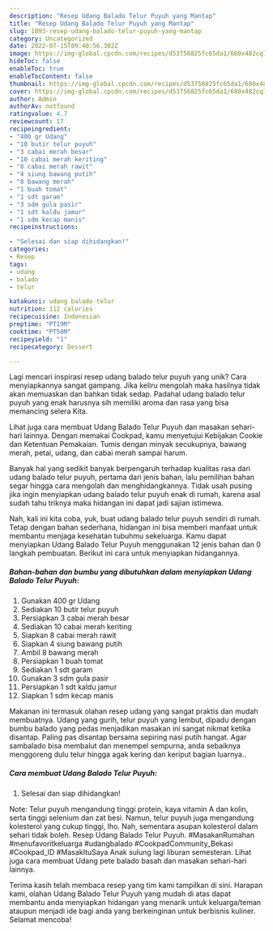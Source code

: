 ```yaml
---
description: "Resep Udang Balado Telur Puyuh yang Mantap"
title: "Resep Udang Balado Telur Puyuh yang Mantap"
slug: 1093-resep-udang-balado-telur-puyuh-yang-mantap
category: Uncategorized
date: 2022-07-15T09:40:56.302Z
image: https://img-global.cpcdn.com/recipes/d53756825fc65da1/680x482cq70/udang-balado-telur-puyuh-foto-resep-utama.jpg
hideToc: false
enableToc: true
enableTocContent: false
thumbnail: https://img-global.cpcdn.com/recipes/d53756825fc65da1/680x482cq70/udang-balado-telur-puyuh-foto-resep-utama.jpg
cover: https://img-global.cpcdn.com/recipes/d53756825fc65da1/680x482cq70/udang-balado-telur-puyuh-foto-resep-utama.jpg
author: Admin
authorAv: notfound
ratingvalue: 4.7
reviewcount: 17
recipeingredient:
- "400 gr Udang"
- "10 butir telur puyuh"
- "3 cabai merah besar"
- "10 cabai merah keriting"
- "8 cabai merah rawit"
- "4 siung bawang putih"
- "8 bawang merah"
- "1 buah tomat"
- "1 sdt garam"
- "3 sdm gula pasir"
- "1 sdt kaldu jamur"
- "1 sdm kecap manis"
recipeinstructions:

- "Selesai dan siap dihidangkan!"
categories:
- Resep
tags:
- udang
- balado
- telur

katakunci: udang balado telur 
nutrition: 112 calories
recipecuisine: Indonesian
preptime: "PT19M"
cooktime: "PT50M"
recipeyield: "1"
recipecategory: Dessert

---
```





Lagi mencari inspirasi resep udang balado telur puyuh yang unik? Cara menyiapkannya sangat gampang. Jika keliru mengolah maka hasilnya tidak akan memuaskan dan bahkan tidak sedap. Padahal udang balado telur puyuh yang enak harusnya sih memiliki aroma dan rasa yang bisa memancing selera Kita.





Lihat juga cara membuat Udang Balado Telur Puyuh dan masakan sehari-hari lainnya. Dengan memakai Cookpad, kamu menyetujui Kebijakan Cookie dan Ketentuan Pemakaian. Tumis dengan minyak secukupnya, bawang merah, petai, udang, dan cabai merah sampai harum.

Banyak hal yang sedikit banyak berpengaruh terhadap kualitas rasa dari udang balado telur puyuh, pertama dari jenis bahan, lalu pemilihan bahan segar hingga cara mengolah dan menghidangkannya. Tidak usah pusing jika ingin menyiapkan udang balado telur puyuh enak di rumah, karena asal sudah tahu triknya maka hidangan ini dapat jadi sajian istimewa.






Nah, kali ini kita coba, yuk, buat udang balado telur puyuh sendiri di rumah. Tetap dengan bahan sederhana, hidangan ini bisa memberi manfaat untuk membantu menjaga kesehatan tubuhmu sekeluarga. Kamu dapat menyiapkan Udang Balado Telur Puyuh menggunakan 12 jenis bahan dan 0 langkah pembuatan. Berikut ini cara untuk menyiapkan hidangannya.

<!--inarticleads1-->

##### Bahan-bahan dan bumbu yang dibutuhkan dalam menyiapkan Udang Balado Telur Puyuh:

1. Gunakan 400 gr Udang
1. Sediakan 10 butir telur puyuh
1. Persiapkan 3 cabai merah besar
1. Sediakan 10 cabai merah keriting
1. Siapkan 8 cabai merah rawit
1. Siapkan 4 siung bawang putih
1. Ambil 8 bawang merah
1. Persiapkan 1 buah tomat
1. Sediakan 1 sdt garam
1. Gunakan 3 sdm gula pasir
1. Persiapkan 1 sdt kaldu jamur
1. Siapkan 1 sdm kecap manis


Makanan ini termasuk olahan resep udang yang sangat praktis dan mudah membuatnya. Udang yang gurih, telur puyuh yang lembut, dipadu dengan bumbu balado yang pedas menjadikan masakan ini sangat nikmat ketika disantap. Paling pas disantap bersama sepiring nasi putih hangat. Agar sambalado bisa membalut dan menempel sempurna, anda sebaiknya menggoreng dulu telur hingga agak kering dan keriput bagian luarnya.. 

<!--inarticleads2-->

##### Cara membuat Udang Balado Telur Puyuh:


1. Selesai dan siap dihidangkan!

Note: Telur puyuh mengandung tinggi protein, kaya vitamin A dan kolin, serta tinggi selenium dan zat besi. Namun, telur puyuh juga mengandung kolesterol yang cukup tinggi, lho. Nah, sementara asupan kolesterol dalam sehari tidak boleh. Resep Udang Balado Telur Puyuh. #MasakanRumahan #menufavoritkeluarga #udangbalado #CookpadCommunity_Bekasi #Cookpad_ID #MasakItuSaya Anak sulung lagi liburan semesteran. Lihat juga cara membuat Udang pete balado basah dan masakan sehari-hari lainnya. 

Terima kasih telah membaca resep yang tim kami tampilkan di sini. Harapan kami, olahan Udang Balado Telur Puyuh yang mudah di atas dapat membantu anda menyiapkan hidangan yang menarik untuk keluarga/teman ataupun menjadi ide bagi anda yang berkeinginan untuk berbisnis kuliner. Selamat mencoba!

